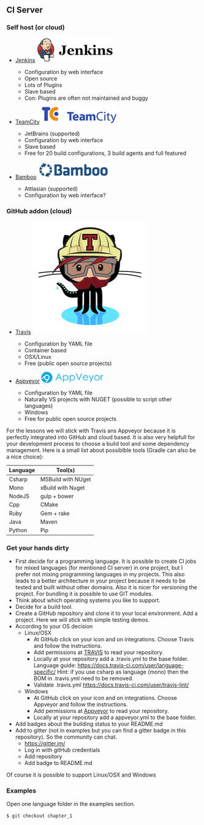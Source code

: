 
## CI Server


### Self host (or cloud)

- [Jenkins](https://jenkins.io/)  ![jenkins](../images/jenkins.png)
  -  Configuration by web interface
  -  Open source
  -  Lots of Plugins
  -  Slave based
  -  Con: Plugins are often not maintained and buggy

- [TeamCity](https://www.jetbrains.com/teamcity/) ![teamcity](../images/teamcity.png)
  - JetBrains (supported)
  - Configuration by web interface
  - Slave based
  - Free for 20 build configurations, 3 build agents and full featured

- [Bamboo](https://de.atlassian.com/software/bamboo) ![bamboo](../images/bamboo.png)
  - Attlasian (supported)
  - Configuration by web interface?


### GitHub addon (cloud)

- [Travis](https://travis-ci.org/) ![travis](../images/travis.png)
  - Configuration by YAML file
  - Container based
  - OSX/Linux
  - Free (public open source projects)


- [Appveyor](https://travis-ci.org/) ![appveyor](../images/appveyor.png)
  - Configuration by YAML file
  - Naturally VS projects with NUGET (possible to script other languages)
  - Windows
  - Free for public open source projects


For the lessons we will stick with Travis ans Appveyor because it is perfectly integrated into GitHub and cloud based. It is also very helpfull for your development process to choose a build tool and some dependency management. Here is a small list about possiblble tools (Gradle can also be a nice choice):

| Language 	| Tool(s) 			|
|-----------|-------------------|
| Csharp   	| MSBuild with NUget|
| Mono     	| xBuild with Nuget |
| NodeJS   	| gulp + bower      |
| Cpp      	| CMake				|
| Ruby	   	| Gem + rake		|
| Java     	| Maven				|
| Python 	| Pip				|

### Get your hands dirty

- First decide for a programming language. It is possible to create CI jobs for mixed languages (for mentioned CI server) in one project, but I prefer not mixing programming languages in my projects. This also leads to a better architecture in your project because it needs to be tested and built without other domains. Also it is nicer for versioning the project. For bundling it is possible to use GIT modules.
- Think about which operating systems you like to support.
- Decide for a build tool.
- Create a GitHub repository and clone it to your local environment. Add a project. Here we will stick with simple testing demos.
- According to your OS decision
  - Linux/OSX
  	- At GitHub click on your icon and on integrations. Choose Travis and follow the instructions.
  	- Add permissions at [TRAVIS](https://travis-ci.org/) to read your repository.
  	- Locally at your repository add a .travis.yml to the base folder. Language guide: https://docs.travis-ci.com/user/language-specific/ Hint: if you use csharp as language (mono) then the BOM in .travis.yml need to be removed.
  	- Validate .travis.yml https://docs.travis-ci.com/user/travis-lint/
  - Windows
    - At GitHub click on your icon and on integrations. Choose Appveyor and follow the instructions.
  	- Add permissions at [Appveyor](https://ci.appveyor.com/) to read your repository.
  	- Locally at your repository add a appveyor.yml to the base folder.
- Add badges about the building status to your README.md
- Add to gitter (not in examples but you can find a gitter badge in this repository). So the community can chat.
	- https://gitter.im/
	- Log in with gitHub credentials
	- Add repository
	- Add badge to README.md

Of course it is possible to support Linux/OSX and Windows

### Examples

Open one language folder in the examples section.

	$ git checkout chapter_1



